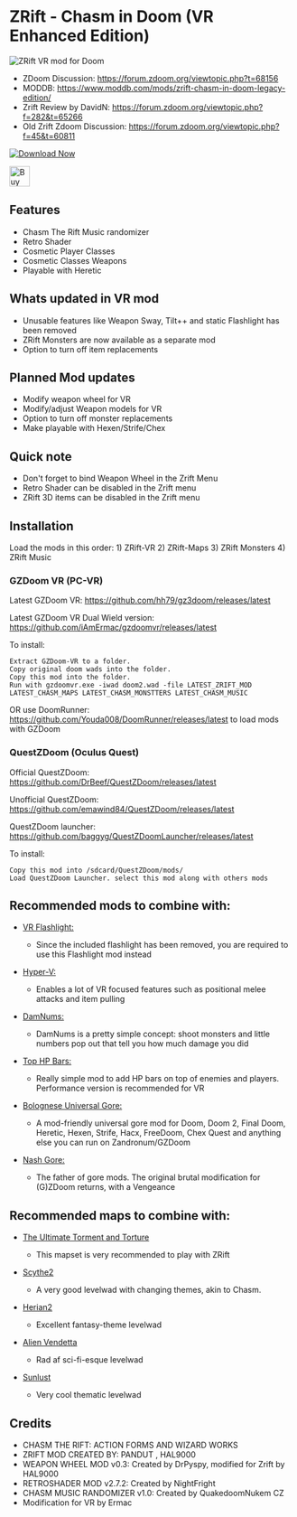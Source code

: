 # ZRift - Chasm in Doom (VR Enhanced Edition)

![ZRift VR mod for Doom](https://i.imgur.com/fuZmDd7l.png)

- ZDoom Discussion: https://forum.zdoom.org/viewtopic.php?t=68156
- MODDB: https://www.moddb.com/mods/zrift-chasm-in-doom-legacy-edition/
- Zrift Review by DavidN: https://forum.zdoom.org/viewtopic.php?f=282&t=65266
- Old Zrift Zdoom Discussion: https://forum.zdoom.org/viewtopic.php?f=45&t=60811

[![Download Now](https://raster.shields.io/github/downloads/iAmErmac/ZRift-VR/total)](https://github.com/iAmErmac/ZRift-VR/releases/latest)

[<img src="https://cdn.ko-fi.com/cdn/kofi2.png?v=2" height="36" alt="Buy me a Cofee!">](https://ko-fi.com/ermac)

## Features
* Chasm The Rift Music randomizer
* Retro Shader
* Cosmetic Player Classes
* Cosmetic Classes Weapons
* Playable with Heretic

## Whats updated in VR mod
* Unusable features like Weapon Sway, Tilt++ and static Flashlight has been removed
* ZRift Monsters are now available as a separate mod
* Option to turn off item replacements

## Planned Mod updates
* Modify weapon wheel for VR
* Modify/adjust Weapon models for VR
* Option to turn off monster replacements
* Make playable with Hexen/Strife/Chex

## Quick note
* Don't forget to bind Weapon Wheel in the Zrift Menu
* Retro Shader can be disabled in the Zrift menu
* ZRift 3D items can be disabled in the Zrift menu

## Installation

Load the mods in this order: 1) ZRift-VR 2) ZRift-Maps 3) ZRift Monsters 4) ZRift Music

### GZDoom VR (PC-VR)

Latest GZDoom VR: https://github.com/hh79/gz3doom/releases/latest

Latest GZDoom VR Dual Wield version: https://github.com/iAmErmac/gzdoomvr/releases/latest

To install:

    Extract GZDoom-VR to a folder.
    Copy original doom wads into the folder.
    Copy this mod into the folder.
    Run with gzdoomvr.exe -iwad doom2.wad -file LATEST_ZRIFT_MOD LATEST_CHASM_MAPS LATEST_CHASM_MONSTTERS LATEST_CHASM_MUSIC
  
OR use DoomRunner: https://github.com/Youda008/DoomRunner/releases/latest to load mods with GZDoom

### QuestZDoom (Oculus Quest)

Official QuestZDoom: https://github.com/DrBeef/QuestZDoom/releases/latest

Unofficial QuestZDoom: https://github.com/emawind84/QuestZDoom/releases/latest

QuestZDoom launcher: https://github.com/baggyg/QuestZDoomLauncher/releases/latest

To install:

    Copy this mod into /sdcard/QuestZDoom/mods/
    Load QuestZDoom Launcher. select this mod along with others mods

## Recommended mods to combine with:

* [VR Flashlight:](https://github.com/iAmErmac/VR-Flashlight)
  - Since the included flashlight has been removed, you are required to use this Flashlight mod instead

* [Hyper-V:](https://github.com/iAmErmac/Hyper-V)
  - Enables a lot of VR focused features such as positional melee attacks and item pulling
  
* [DamNums:](https://forum.zdoom.org/viewtopic.php?t=55048)
  - DamNums is a pretty simple concept: shoot monsters and little numbers pop out that tell you how much damage you did
  
* [Top HP Bars:](https://forum.zdoom.org/viewtopic.php?t=55048)
  - Really simple mod to add HP bars on top of enemies and players. Performance version is recommended for VR
  
* [Bolognese Universal Gore:](https://www.moddb.com/mods/brutal-doom/downloads/bolognese-gore-mod-v20)
  - A mod-friendly universal gore mod for Doom, Doom 2, Final Doom, Heretic, Hexen, Strife, Hacx, FreeDoom, Chex Quest and anything else you can run on Zandronum/GZDoom
  
* [Nash Gore:](https://forum.zdoom.org/viewtopic.php?t=62641)
  - The father of gore mods. The original brutal modification for (G)ZDoom returns, with a Vengeance

## Recommended maps to combine with:

* [The Ultimate Torment and Torture](https://www.realm667.com/index.php/en/projects-mainmenu-50/104-projects/finished/289-the-ultimate-torment-a-torture)
  - This mapset is very recommended to play with ZRift

* [Scythe2](https://www.doomworld.com/idgames/levels/doom2/Ports/megawads/scythe2)
  - A very good levelwad with changing themes, akin to Chasm.

* [Herian2](https://www.doomworld.com/idgames/levels/doom2/Ports/megawads/herian2)
  - Excellent fantasy-theme levelwad

* [Alien Vendetta](https://www.doomworld.com/idgames/levels/doom2/megawads/av)
  - Rad af sci-fi-esque levelwad

* [Sunlust](https://www.doomworld.com/idgames/levels/doom2/Ports/megawads/sunlust)
  - Very cool thematic levelwad

## Credits

* CHASM THE RIFT: ACTION FORMS AND WIZARD WORKS
* ZRIFT MOD CREATED BY: PANDUT , HAL9000
* WEAPON WHEEL MOD v0.3: Created by DrPyspy, modified for Zrift by HAL9000
* RETROSHADER MOD v2.7.2: Created by NightFright
* CHASM MUSIC RANDOMIZER v1.0: Created by QuakedoomNukem CZ
* Modification for VR by Ermac